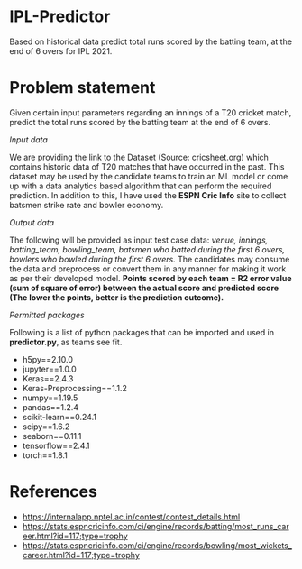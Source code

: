 # IPL-Predictor
Based on historical data predict total runs scored by the batting team, at the end of 6 overs for IPL 2021.

# Problem statement
Given certain input parameters regarding an innings of a T20 cricket match, predict the total runs scored by the batting team at the end of 6 overs.

*Input data*

We are providing the link to the Dataset (Source: cricsheet.org) which contains historic data of T20 matches that have occurred in the past. This dataset may be used by the candidate teams to train an ML model or come up with a data analytics based algorithm that can perform the required prediction. In addition to this, I have used the **ESPN Cric Info** site to collect batsmen strike rate and bowler economy.

*Output data*

The following will be provided as input test case data: *venue, innings, batting_team, bowling_team, batsmen who batted during the first 6 overs, bowlers who bowled during the first 6 overs.*
The candidates may consume the data and preprocess or convert them in any manner for making it work as per their developed model.
**Points scored by each team = R2 error value (sum of square of error) between the actual score and predicted score (The lower the points, better is the prediction outcome).**

*Permitted packages*

Following is a list of python packages that can be imported and used in **predictor.py**, as teams see fit.
* h5py==2.10.0
* jupyter==1.0.0
* Keras==2.4.3
* Keras-Preprocessing==1.1.2
* numpy==1.19.5
* pandas==1.2.4
* scikit-learn==0.24.1
* scipy==1.6.2
* seaborn==0.11.1
* tensorflow==2.4.1
* torch==1.8.1

# References
* https://internalapp.nptel.ac.in/contest/contest_details.html
* https://stats.espncricinfo.com/ci/engine/records/batting/most_runs_career.html?id=117;type=trophy
* https://stats.espncricinfo.com/ci/engine/records/bowling/most_wickets_career.html?id=117;type=trophy

